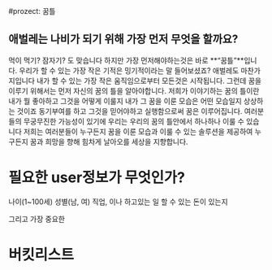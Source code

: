 #prozect: 꿈틀
## 애벌레는 나비가 되기 위해 가장 먼저 무엇을 할까요?
먹이 먹기? 잠자기? 도 맞습니다 하지만 가장 먼저해야하는것은
바로 **“꿈틀”**입니다. 
우리가 할 수 있는 가장 작은 기적은 밍기적이라는 말 들어보셨죠? 
애벌레도 마찬가지입니다 내가 할 수 있는 가장 작은 움직임으로부터 모든것은 시작됩니다.
그런데 꿈을 이루기 위해서는 먼저 자신의 꿈의 틀을 알아야합니다. 
저희가 이야기하는 꿈의 틀이란 내가 뭘 좋아하고 그것을 어떻게 이룰지 내가 그 꿈을 이룬 모습은 어떤 모습일지 상상하는 것이죠
동기부여를 하고 그것을 믿어야하고 실행함으로써 꿈은 이루어집니다. 
여러분들의 무궁무진한 가능성이 있기에 우리는 우리의 꿈의 틀안에서 하나하나 이룰 수 있습니다 
저희는 여러분들이 누구든지 꿈을 이룬 모습과 이룰 수 있는 솔루션을 제공하여
누구든지 꿈과 희망을 향해 힘차게 날아오를 세상을 지향합니다.

# 필요한 user정보가 무엇인가?
나이(1~100세)
성별(남, 여)
직업, 이나 하고있는 일
할 수 있는 돈이 있는지

그리고 가장 중요한
# 버킷리스트
